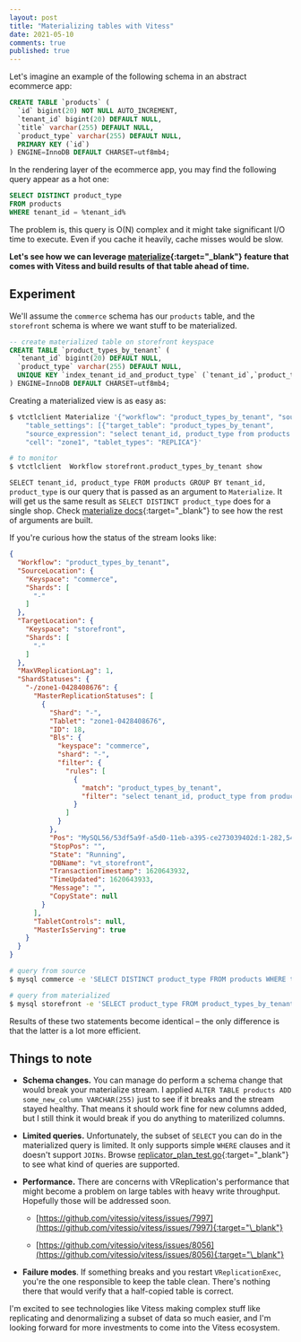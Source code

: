 ```yaml
---
layout: post
title: "Materializing tables with Vitess"
date: 2021-05-10
comments: true
published: true
---
```


Let's imagine an example of the following schema in an abstract ecommerce app:

```sql
CREATE TABLE `products` (
  `id` bigint(20) NOT NULL AUTO_INCREMENT,
  `tenant_id` bigint(20) DEFAULT NULL,
  `title` varchar(255) DEFAULT NULL,
  `product_type` varchar(255) DEFAULT NULL,
  PRIMARY KEY (`id`)
) ENGINE=InnoDB DEFAULT CHARSET=utf8mb4;
```

In the rendering layer of the ecommerce app, you may find the following query appear as a hot one:

```sql
SELECT DISTINCT product_type
FROM products
WHERE tenant_id = %tenant_id%
```

The problem is, this query is O(N) complex and it might take significant I/O time to execute. Even if you cache it heavily, cache misses would be slow.

**Let's see how we can leverage [materialize](https://vitess.io/docs/reference/vreplication/materialize/){:target="\_blank"} feature that comes with Vitess and build results of that table ahead of time.**

## Experiment

We'll assume the `commerce` schema has our `products` table, and the `storefront` schema is where we want stuff to be materialized.

```sql
-- create materialized table on storefront keyspace
CREATE TABLE `product_types_by_tenant` (
  `tenant_id` bigint(20) DEFAULT NULL,
  `product_type` varchar(255) DEFAULT NULL,
  UNIQUE KEY `index_tenant_id_and_product_type` (`tenant_id`,`product_type`)
) ENGINE=InnoDB DEFAULT CHARSET=utf8mb4;
```

Creating a materialized view is as easy as:

```bash
$ vtctlclient Materialize '{"workflow": "product_types_by_tenant", "source_keyspace": "commerce", "target_keyspace": "storefront",
    "table_settings": [{"target_table": "product_types_by_tenant",
    "source_expression": "select tenant_id, product_type from products group by tenant_id, product_type"}],
    "cell": "zone1", "tablet_types": "REPLICA"}'

# to monitor
$ vtctlclient  Workflow storefront.product_types_by_tenant show
```

`SELECT tenant_id, product_type FROM products GROUP BY tenant_id, product_type` is our query that is passed as an argument to `Materialize`. It will get us the same result as `SELECT DISTINCT product_type` does for a single shop. Check [materialize docs](https://vitess.io/docs/reference/vreplication/materialize/){:target="\_blank"} to see how the rest of arguments are built.

If you're curious how the status of the stream looks like:

```json
{
  "Workflow": "product_types_by_tenant",
  "SourceLocation": {
    "Keyspace": "commerce",
    "Shards": [
      "-"
    ]
  },
  "TargetLocation": {
    "Keyspace": "storefront",
    "Shards": [
      "-"
    ]
  },
  "MaxVReplicationLag": 1,
  "ShardStatuses": {
    "-/zone1-0428408676": {
      "MasterReplicationStatuses": [
        {
          "Shard": "-",
          "Tablet": "zone1-0428408676",
          "ID": 18,
          "Bls": {
            "keyspace": "commerce",
            "shard": "-",
            "filter": {
              "rules": [
                {
                  "match": "product_types_by_tenant",
                  "filter": "select tenant_id, product_type from products group by tenant_id, product_type"
                }
              ]
            }
          },
          "Pos": "MySQL56/53df5a9f-a5d0-11eb-a395-ce273039402d:1-282,549e34c6-a5d0-11eb-b33a-6a94ed0715c9:1-771072",
          "StopPos": "",
          "State": "Running",
          "DBName": "vt_storefront",
          "TransactionTimestamp": 1620643932,
          "TimeUpdated": 1620643933,
          "Message": "",
          "CopyState": null
        }
      ],
      "TabletControls": null,
      "MasterIsServing": true
    }
  }
}
```


```bash
# query from source
$ mysql commerce -e 'SELECT DISTINCT product_type FROM products WHERE tenant_id = 1'

# query from materialized
$ mysql storefront -e 'SELECT product_type FROM product_types_by_tenant WHERE tenant_id = 1'
```

Results of these two statements become identical &ndash; the only difference is that the latter is a lot more efficient.

## Things to note

* **Schema changes.** You can manage do perform a schema change that would break your materialize stream. I applied `ALTER TABLE products ADD some_new_column VARCHAR(255)` just to see if it breaks and the stream stayed healthy. That means it should work fine for new columns added, but I still think it would break if you do anything to materilized columns.

* **Limited queries.** Unfortunately, the subset of `SELECT` you can do in the materialized query is limited. It only supports simple `WHERE` clauses and it doesn't support `JOINs`. Browse [replicator_plan_test.go](https://github.com/vitessio/vitess/blob/579bb705b7e39a0970f6c5b092ebc415e366cd60/go/vt/vttablet/tabletmanager/vreplication/replicator_plan_test.go){:target="\_blank"} to see what kind of queries are supported.

* **Performance.** There are concerns with VReplication's performance that might become a problem on large tables with heavy write throughput. Hopefully those will be addressed soon.
  
  * [https://github.com/vitessio/vitess/issues/7997](https://github.com/vitessio/vitess/issues/7997){:target="\_blank"}
  
  * [https://github.com/vitessio/vitess/issues/8056](https://github.com/vitessio/vitess/issues/8056){:target="\_blank"}

* **Failure modes**. If something breaks and you restart `VReplicationExec`, you're the one responsible to keep the table clean. There's nothing there that would verify that a half-copied table is correct.

I'm excited to see technologies like Vitess making complex stuff like replicating and denormalizing a subset of data so much easier, and I'm looking forward for more investments to come into the Vitess ecosystem.
